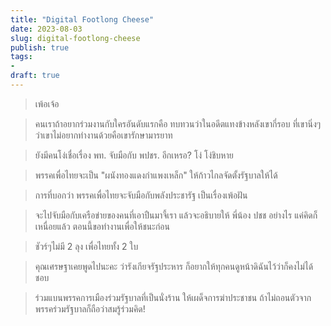 ```yaml
---
title: "Digital Footlong Cheese"
date: 2023-08-03
slug: digital-footlong-cheese
publish: true
tags:
- 
draft: true
---
```


> เพ้อเจ้อ

> คนเราถ้าอยากร่วมงานกับใครอันดับแรกคือ ทบทวนว่าในอดีตแทงข้างหลังเขากี่รอบ ที่เขานิ่งๆว่าเขาไม่อยากทำงานด้วยคือเขารักษามารยาท

> ยังมีคนโง่เชื่อเรื่อง พท. จับมือกับ พปชร. อีกเหรอ? โง่ โง่ชิบหาย

> พรรคเพื่อไทยจะเป็น "ผนังทองแดงกำแพงเหล็ก" ให้ก้าวไกลจัดตั้งรัฐบาลให้ได้

> การที่บอกว่า พรรคเพื่อไทยจะจับมือกับพลังประชารัฐ เป็นเรื่องเพ้อฝัน

> จะไปจับมือกับเครือข่ายของคนที่เอาปืนมาจี้เรา แล้วจะอธิบายให้ พี่น้อง ปชช อย่างไร แค่คิดก็เหนื่อยแล้ว ตอนนี้ขอทำงานเพื่อให้ชนะก่อน

> ชัวร์ๆไม่มี 2 ลุง เพื่อไทยทั้ง 2 ใบ

> คุณเศรษฐาเคยพูดไปนะคะ ว่ารังเกียจรัฐประหาร ก็อยากให้ทุกคนดูหน้าดิฉันไว้ว่าก็คงไม่ได้ชอบ

> ร่วมแบนพรรคการเมืองร่วมรัฐบาลที่เป็นนั่งร้าน ให้เผด็จการฆ่าประชาชน ถ้าไม่ถอนตัวจากพรรคร่วมรัฐบาลก็ถือว่าสมรู้ร่วมคิด!